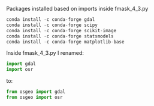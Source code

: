 Packages installed based on imports inside fmask_4_3.py
```py
conda install -c conda-forge gdal
conda install -c conda-forge scipy
conda install -c conda-forge scikit-image
conda install -c conda-forge statsmodels
conda install -c conda-forge matplotlib-base
```

Inside fmask_4_3.py I renamed:
```py
import gdal
import osr
```
to:
```py
from osgeo import gdal
from osgeo import osr
```